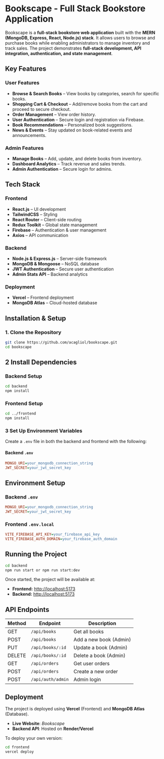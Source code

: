 # **Bookscape - Full Stack Bookstore Application**  

Bookscape is a **full-stack bookstore web application** built with the **MERN (MongoDB, Express, React, Node.js) stack**. It allows users to browse and purchase books while enabling administrators to manage inventory and track sales. The project demonstrates **full-stack development, API integration, authentication, and state management**.  

## **Key Features**  

### **User Features**  
- **Browse & Search Books** – View books by categories, search for specific books.  
- **Shopping Cart & Checkout** – Add/remove books from the cart and proceed to secure checkout.  
- **Order Management** – View order history.  
- **User Authentication** – Secure login and registration via Firebase.  
- **Book Recommendations** – Personalized book suggestions.  
- **News & Events** – Stay updated on book-related events and announcements.  

### **Admin Features**  
- **Manage Books** – Add, update, and delete books from inventory.  
- **Dashboard Analytics** – Track revenue and sales trends.  
- **Admin Authentication** – Secure login for admins.  

## **Tech Stack**  

### **Frontend**  
- **React.js** – UI development  
- **TailwindCSS** – Styling  
- **React Router** – Client-side routing  
- **Redux Toolkit** – Global state management  
- **Firebase** – Authentication & user management  
- **Axios** – API communication  

### **Backend**  
- **Node.js & Express.js** – Server-side framework  
- **MongoDB & Mongoose** – NoSQL database  
- **JWT Authentication** – Secure user authentication  
- **Admin Stats API** – Backend analytics  

### **Deployment**  
- **Vercel** – Frontend deployment  
- **MongoDB Atlas** – Cloud-hosted database  

## **Installation & Setup**  

### **1. Clone the Repository**  
```bash
git clone https://github.com/acagliol/bookscape.git
cd bookscape
```

## 2️ Install Dependencies  

### Backend Setup  
```bash
cd backend
npm install
```

### Frontend Setup  
```bash
cd ../frontend
npm install
```

### 3️ Set Up Environment Variables

Create a `.env` file in both the backend and frontend with the following:

#### Backend `.env`
```ini
MONGO_URI=your_mongodb_connection_string
JWT_SECRET=your_jwt_secret_key
```

## Environment Setup

### Backend `.env`
```ini
MONGO_URI=your_mongodb_connection_string
JWT_SECRET=your_jwt_secret_key
```

### Frontend `.env.local`
```ini
VITE_FIREBASE_API_KEY=your_firebase_api_key
VITE_FIREBASE_AUTH_DOMAIN=your_firebase_auth_domain
```

## Running the Project

```bash
cd backend
npm run start or npm run start:dev
```

Once started, the project will be available at:

- **Frontend:** [http://localhost:5173](http://localhost:5173)
- **Backend:** [http://localhost:5173](http://localhost:5173)

## API Endpoints

| Method  | Endpoint           | Description             |
|---------|--------------------|-------------------------|
| GET     | `/api/books`       | Get all books          |
| POST    | `/api/books`       | Add a new book (Admin) |
| PUT     | `/api/books/:id`   | Update a book (Admin)  |
| DELETE  | `/api/books/:id`   | Delete a book (Admin)  |
| GET     | `/api/orders`      | Get user orders        |
| POST    | `/api/orders`      | Create a new order     |
| POST    | `/api/auth/admin`  | Admin login            |

## Deployment

The project is deployed using **Vercel** (Frontend) and **MongoDB Atlas** (Database).

- **Live Website**: *Bookscape*
- **Backend API**: Hosted on **Render/Vercel**

To deploy your own version:

```bash
cd frontend
vercel deploy
```

